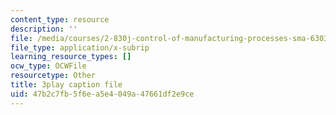 ```yaml
---
content_type: resource
description: ''
file: /media/courses/2-830j-control-of-manufacturing-processes-sma-6303-spring-2008/47b2c7fb5f6ea5e4049a47661df2e9ce_AhKNoBxPkJs.srt
file_type: application/x-subrip
learning_resource_types: []
ocw_type: OCWFile
resourcetype: Other
title: 3play caption file
uid: 47b2c7fb-5f6e-a5e4-049a-47661df2e9ce
---
```

